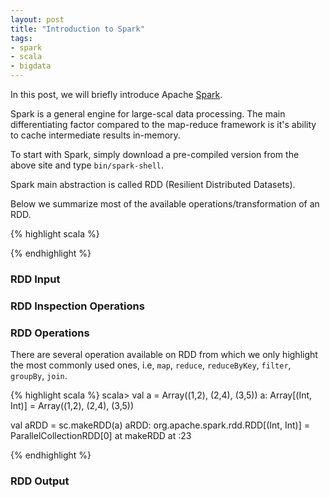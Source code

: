 ```yaml
---
layout: post
title: "Introduction to Spark"
tags:
- spark
- scala
- bigdata
---
```


In this post, we will briefly introduce Apache [Spark](https://spark.apache.org/).

Spark is a general engine for large-scal data processing. The main differentiating factor compared to the map-reduce framework is it's ability to cache intermediate results in-memory.


To start with Spark, simply download a pre-compiled version from the above site and type `bin/spark-shell`.

Spark main abstraction is called RDD (Resilient Distributed Datasets).

Below we summarize most of the available operations/transformation of an RDD.


{% highlight scala %}

{% endhighlight %}


### RDD Input


### RDD Inspection Operations

### RDD Operations

There are several operation available on RDD from which we only highlight the most commonly used ones, i.e, `map`, `reduce`, `reduceByKey`, `filter`, `groupBy`, `join`.


{% highlight scala %}
scala> val a = Array((1,2), (2,4), (3,5))
a: Array[(Int, Int)] = Array((1,2), (2,4), (3,5))

val aRDD = sc.makeRDD(a)
aRDD: org.apache.spark.rdd.RDD[(Int, Int)] = ParallelCollectionRDD[0] at makeRDD at <console>:23


{% endhighlight %}



### RDD Output
